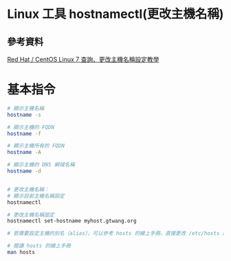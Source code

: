 # Linux 工具 hostnamectl(更改主機名稱)

## 參考資料

[Red Hat / CentOS Linux 7 查詢、更改主機名稱設定教學](https://blog.gtwang.org/linux/redhat-centos-7-change-hostname-tutorial/)

# 基本指令

```bash
# 顯示主機名稱
hostname -s

# 顯示主機的 FQDN
hostname -f

# 顯示主機所有的 FQDN
hostname -A

# 顯示主機的 DNS 網域名稱
hostname -d


# 更改主機名稱：
# 顯示目前主機名稱設定
hostnamectl

# 更改主機名稱設定
hostnamectl set-hostname myhost.gtwang.org

# 若需要設定主機的別名（alias），可以參考 hosts 的線上手冊，直接更改 /etc/hosts 的設定。

# 閱讀 hosts 的線上手冊
man hosts
```